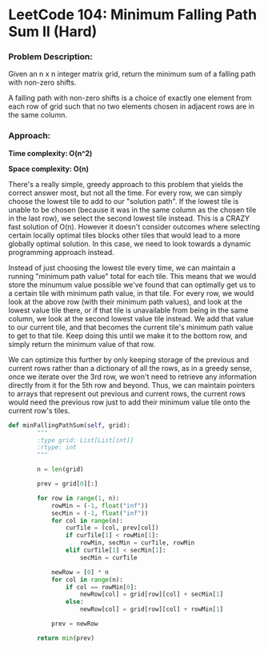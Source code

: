 # LeetCode 104: Minimum Falling Path Sum II (Hard)
### Problem Description:

Given an n x n integer matrix grid, return the minimum sum of a falling path with non-zero shifts.

A falling path with non-zero shifts is a choice of exactly one element from each row of grid such that no two elements chosen in adjacent rows are in the same column.

### Approach:

**Time complexity: O(n^2)**

**Space complexity: O(n)**

There's a really simple, greedy approach to this problem that yields the correct answer most, but not all the time. For every row, we can simply choose the lowest tile to add to our
"solution path". If the lowest tile is unable to be chosen (because it was in the same column as the chosen tile in the last row), we select the second lowest tile instead. This is 
a CRAZY fast solution of O(n). However it doesn't consider outcomes where selecting certain locally optimal tiles blocks other tiles that would lead to a more globally optimal solution.
In this case, we need to look towards a dynamic programming approach instead. 

Instead of just choosing the lowest tile every time, we can maintain a running "minimum path value" total for each tile. This means that we would store the minumum value possible we've
found that can optimally get us to a certain tile with minimum path value, in that tile. For every row, we would look at the above row (with their minimum path values), and look at the 
lowest value tile there, or if that tile is unavailable from being in the same column, we look at the second lowest value tile instead. We add that value to our current tile, and that 
becomes the current tile's minimum path value to get to that tile. Keep doing this until we make it to the bottom row, and simply return the minimum value of that row. 

We can optimize this further by only keeping storage of the previous and current rows rather than a dictionary of all the rows, as in a greedy sense, once we iterate over the 3rd row,
we won't need to retrieve any information directly from it for the 5th row and beyond. Thus, we can maintain pointers to arrays that represent out previous and current rows, the current
rows would need the previous row just to add their minimum value tile onto the current row's tiles. 

``` python
def minFallingPathSum(self, grid):
        """
        :type grid: List[List[int]]
        :rtype: int
        """

        n = len(grid)

        prev = grid[0][:]

        for row in range(1, n):
            rowMin = (-1, float("inf"))
            secMin = (-1, float("inf"))
            for col in range(n):
                curTile = (col, prev[col])
                if curTile[1] < rowMin[1]:
                    rowMin, secMin = curTile, rowMin
                elif curTile[1] < secMin[1]:
                    secMin = curTile

            newRow = [0] * n
            for col in range(n):
                if col == rowMin[0]:
                    newRow[col] = grid[row][col] + secMin[1]
                else:
                    newRow[col] = grid[row][col] + rowMin[1]

            prev = newRow

        return min(prev)

```
